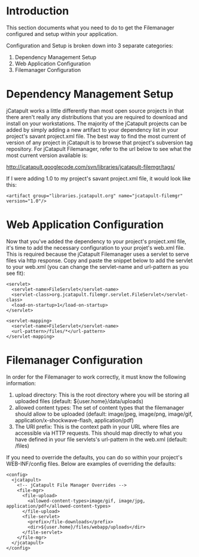 # Introduction #

This section documents what you need to do to get the Filemanager configured and setup within your application.

Configuration and Setup is broken down into 3 separate categories:

  1. Dependency Management Setup
  1. Web Application Configuration
  1. Filemanager Configuration

# Dependency Management Setup #
jCatapult works a little differently than most open source projects in that there aren't really any distributions that you are required to download and install on your workstations.  The majority of the jCatapult projects can be added by simply adding a new artifact to your dependency list in your project's savant project.xml file.  The best way to find the most current of version of any project in jCatapult is to browse that project's subversion tag repository.  For jCatapult Filemanager, refer to the url below to see what the most current version available is:

http://jcatapult.googlecode.com/svn/libraries/jcatapult-filemgr/tags/

If I were adding 1.0 to my project's savant project.xml file, it would look like this:

```
<artifact group="libraries.jcatapult.org" name="jcatapult-filemgr" version="1.0"/>
```

# Web Application Configuration #
Now that you've added the dependency to your project's project.xml file, it's time to add the necessary configuration to your projet's web.xml file.  This is required because the jCatapult Filemanager uses a servlet to serve files via http response.  Copy and paste the snippet below to add the servlet to your web.xml (you can change the servlet-name and url-pattern as you see fit):

```
<servlet>
  <servlet-name>FileServlet</servlet-name>
  <servlet-class>org.jcatapult.filemgr.servlet.FileServlet</servlet-class>
  <load-on-startup>1</load-on-startup>
</servlet>

<servlet-mapping>
  <servlet-name>FileServlet</servlet-name>
  <url-pattern>/files/*</url-pattern>
</servlet-mapping>
```

# Filemanager Configuration #
In order for the Filemanager to work correctly, it must know the following information:
  1. upload directory:  This is the root directory where you will be storing all uploaded files (default: ${user.home}/data/uploads)
  1. allowed content types: The set of content types that the filemanager should allow to be uploaded (default: image/jpeg, image/png, image/gif, application/x-shockwave-flash, application/pdf)
  1. The URI prefix: This is the context path in your URL where files are accessible via HTTP requests.  This should map directly to what you have defined in your file servlets's url-pattern in the web.xml (default: /files)

If you need to override the defaults, you can do so within your project's WEB-INF/config files.  Below are examples of overriding the defaults:

```
<config>
  <jcatapult>
    <!-- jCatapult File Manager Overrides -->
    <file-mgr>
      <file-upload>
        <allowed-content-types>image/gif, image/jpg, application/pdf</allowed-content-types>
      </file-upload>
      <file-servlet>
        <prefix>/file-downloads</prefix>
        <dir>${user.home}/files/webapp/uploads</dir>
      </file-servlet>
    </file-mgr>
  </jcatapult>
</config>
```